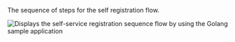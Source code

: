 The sequence of steps for the self registration flow.

<div class="full">

![Displays the self-service registration sequence flow by using the Golang sample application](/img/oie-embedded-sdk/oie-embedded-sdk-go-use-case-self-serve-reg.png)

</div>

